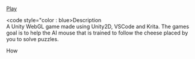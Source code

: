 [Play](https://Davo0416.github.io/MouseAI/)


<code style="color : blue>Description</code><br/>
A Unity WebGL game made using Unity2D, VSCode and Krita. The games goal is to help the AI mouse that is trained to follow the cheese placed by you to solve puzzles.

How 
